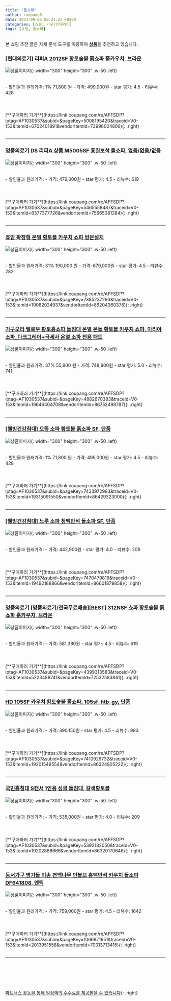 ```yaml
---
title: "돌쇼파"
author: coupang6
date: 2023-09-05 00:21:23 +0800
categories: [쇼핑, 가구/인테리어]
tags: [쇼핑, 돌쇼파]
---
```


본 쇼핑 추천 글은 자체 분석 도구를 이용하여 [**상품**](https://link.coupang.com/a/bao1ui)을 추천하고 있습니다.

### [[현대의료기] 리퍼A 2012SF 황토숯볼 흙쇼파 흙카우치, 브라운](https://link.coupang.com/re/AFFSDP?lptag=AF1030537&subid=&pageKey=5008195420&traceid=V0-153&itemId=6702401891&vendorItemId=73996024806)

![상품이미지](https://thumbnail6.coupangcdn.com/thumbnails/remote/230x230ex/image/vendor_inventory/4fd3/85ddf32b32355296c19bf14c070d07891319fa255209ea7939ab9da9af58.jpg){: width="300" height="300" .w-50 .left}


<br>
- 할인율과 원래가격: 1%  71,800   원
- 가격: 499,000원
- star 평가: 4.5
- 리뷰수: 428
<br>
<br>
<br>
<br>
[**구매하러 가기**](https://link.coupang.com/re/AFFSDP?lptag=AF1030537&subid=&pageKey=5008195420&traceid=V0-153&itemId=6702401891&vendorItemId=73996024806){: .right}
<br>
<br>

---

### [명품의료기 DS 리퍼A 상품 M5005SF 홍칠보석 돌쇼파, 없음/없음/없음](https://link.coupang.com/re/AFFSDP?lptag=AF1030537&subid=&pageKey=5465558487&traceid=V0-153&itemId=8377377726&vendorItemId=75665081284)

![상품이미지](https://thumbnail9.coupangcdn.com/thumbnails/remote/230x230ex/image/vendor_inventory/2fe7/183c30df6f25f26e657445a2fb10a3ceadff32dd980be11cabe6c64010c1.jpg){: width="300" height="300" .w-50 .left}


<br>
- 할인율과 원래가격: 
- 가격: 479,000원
- star 평가: 4.5
- 리뷰수: 619
<br>
<br>
<br>
<br>
[**구매하러 가기**](https://link.coupang.com/re/AFFSDP?lptag=AF1030537&subid=&pageKey=5465558487&traceid=V0-153&itemId=8377377726&vendorItemId=75665081284){: .right}
<br>
<br>

---

### [효암 확장형 온열 황토볼 카우치 쇼파 방문설치](https://link.coupang.com/re/AFFSDP?lptag=AF1030537&subid=&pageKey=7385237293&traceid=V0-153&itemId=19082024937&vendorItemId=86204360378)

![상품이미지](https://thumbnail9.coupangcdn.com/thumbnails/remote/230x230ex/image/retail/images/835104676286575-374ffd9d-7d35-4d87-94bb-0dad83e78d20.jpg){: width="300" height="300" .w-50 .left}


<br>
- 할인율과 원래가격: 31%  190,000   원
- 가격: 679,000원
- star 평가: 4.5
- 리뷰수: 282
<br>
<br>
<br>
<br>
[**구매하러 가기**](https://link.coupang.com/re/AFFSDP?lptag=AF1030537&subid=&pageKey=7385237293&traceid=V0-153&itemId=19082024937&vendorItemId=86204360378){: .right}
<br>
<br>

---

### [가구오라 멜로우 황토흙쇼파 돌침대 온열 온돌 황토볼 카우치 쇼파, 아리아 소파_다크그레이+극세사 온열 소파 전용 패드](https://link.coupang.com/re/AFFSDP?lptag=AF1030537&subid=&pageKey=4882670383&traceid=V0-153&itemId=19646404708&vendorItemId=86752498787)

![상품이미지](https://thumbnail8.coupangcdn.com/thumbnails/remote/230x230ex/image/vendor_inventory/a30a/0f09f1a3a6037036ed16a6061558d68a8e7fb1709f2c09586e3dff0db43e.jpg){: width="300" height="300" .w-50 .left}


<br>
- 할인율과 원래가격: 37%  55,900   원
- 가격: 748,900원
- star 평가: 5.0
- 리뷰수: 741
<br>
<br>
<br>
<br>
[**구매하러 가기**](https://link.coupang.com/re/AFFSDP?lptag=AF1030537&subid=&pageKey=4882670383&traceid=V0-153&itemId=19646404708&vendorItemId=86752498787){: .right}
<br>
<br>

---

### [[웰빙건강침대] 으뜸 소파 황토볼 흙소파 SF, 단품](https://link.coupang.com/re/AFFSDP?lptag=AF1030537&subid=&pageKey=7433972983&traceid=V0-153&itemId=19315091550&vendorItemId=86429323000)

![상품이미지](https://thumbnail7.coupangcdn.com/thumbnails/remote/230x230ex/image/vendor_inventory/0478/83fc3504f70e7ee97bd415c81caf7b9d054f8796bf1e59e1ab8273c95c2b.jpg){: width="300" height="300" .w-50 .left}


<br>
- 할인율과 원래가격: 1%  71,800   원
- 가격: 495,000원
- star 평가: 4.5
- 리뷰수: 428
<br>
<br>
<br>
<br>
[**구매하러 가기**](https://link.coupang.com/re/AFFSDP?lptag=AF1030537&subid=&pageKey=7433972983&traceid=V0-153&itemId=19315091550&vendorItemId=86429323000){: .right}
<br>
<br>

---

### [[웰빙건강침대] 느루 소파 청맥반석 돌소파 SF, 단품](https://link.coupang.com/re/AFFSDP?lptag=AF1030537&subid=&pageKey=7470479819&traceid=V0-153&itemId=19492188866&vendorItemId=86601879858)

![상품이미지](https://thumbnail6.coupangcdn.com/thumbnails/remote/230x230ex/image/vendor_inventory/acdb/9b6621713443cad63505ef842065e67c7ab7a18e6c94efe14dffd2020a3b.jpg){: width="300" height="300" .w-50 .left}


<br>
- 할인율과 원래가격: 
- 가격: 442,900원
- star 평가: 4.0
- 리뷰수: 209
<br>
<br>
<br>
<br>
[**구매하러 가기**](https://link.coupang.com/re/AFFSDP?lptag=AF1030537&subid=&pageKey=7470479819&traceid=V0-153&itemId=19492188866&vendorItemId=86601879858){: .right}
<br>
<br>

---

### [명품의료기 [명품의료기/전국무료배송][BEST] 312NSF 쇼파 황토숯볼 흙쇼파 흙카우치, 브라운](https://link.coupang.com/re/AFFSDP?lptag=AF1030537&subid=&pageKey=4399313583&traceid=V0-153&itemId=5223488741&vendorItemId=72532583841)

![상품이미지](https://thumbnail7.coupangcdn.com/thumbnails/remote/230x230ex/image/vendor_inventory/e85a/d29f596e46cfb8312c9e8151790f2e7a091723177eb870cc81f892f207f5.jpg){: width="300" height="300" .w-50 .left}


<br>
- 할인율과 원래가격: 
- 가격: 581,380원
- star 평가: 4.5
- 리뷰수: 619
<br>
<br>
<br>
<br>
[**구매하러 가기**](https://link.coupang.com/re/AFFSDP?lptag=AF1030537&subid=&pageKey=4399313583&traceid=V0-153&itemId=5223488741&vendorItemId=72532583841){: .right}
<br>
<br>

---

### [HD 105SF 카우치 황토숯볼 흙쇼파, 105sf_htb_gy, 단품](https://link.coupang.com/re/AFFSDP?lptag=AF1030537&subid=&pageKey=7410929732&traceid=V0-153&itemId=19201549554&vendorItemId=86324805222)

![상품이미지](https://thumbnail10.coupangcdn.com/thumbnails/remote/230x230ex/image/vendor_inventory/3109/be5368562b1f8d3b015cdd64f61b9f85bb306f2941b4db3de17dd48b5b38.jpg){: width="300" height="300" .w-50 .left}


<br>
- 할인율과 원래가격: 
- 가격: 390,150원
- star 평가: 4.5
- 리뷰수: 983
<br>
<br>
<br>
<br>
[**구매하러 가기**](https://link.coupang.com/re/AFFSDP?lptag=AF1030537&subid=&pageKey=7410929732&traceid=V0-153&itemId=19201549554&vendorItemId=86324805222){: .right}
<br>
<br>

---

### [국민흙침대 S캔서 1인용 싱글 돌침대, 갈색황토볼](https://link.coupang.com/re/AFFSDP?lptag=AF1030537&subid=&pageKey=5392182050&traceid=V0-153&itemId=19202886666&vendorItemId=86320170646)

![상품이미지](https://thumbnail10.coupangcdn.com/thumbnails/remote/230x230ex/image/vendor_inventory/52b7/012e44c03edc10acf64967a16926bd3d52d3c74338e7f14ff0c770412c45.jpg){: width="300" height="300" .w-50 .left}


<br>
- 할인율과 원래가격: 
- 가격: 535,000원
- star 평가: 4.0
- 리뷰수: 209
<br>
<br>
<br>
<br>
[**구매하러 가기**](https://link.coupang.com/re/AFFSDP?lptag=AF1030537&subid=&pageKey=5392182050&traceid=V0-153&itemId=19202886666&vendorItemId=86320170646){: .right}
<br>
<br>

---

### [동서가구 명가돌 미송 편백나무 인볼브 홍맥반석 카우치 돌소파 DF641808, 엔틱](https://link.coupang.com/re/AFFSDP?lptag=AF1030537&subid=&pageKey=1066971651&traceid=V0-153&itemId=2013951558&vendorItemId=70013713415)

![상품이미지](https://thumbnail10.coupangcdn.com/thumbnails/remote/230x230ex/image/vendor_inventory/cba6/b54accf8ee49f85277f8332fe4ee8e8454846b60150c552ef8f080d0183b.jpg){: width="300" height="300" .w-50 .left}


<br>
- 할인율과 원래가격: 
- 가격: 759,000원
- star 평가: 4.5
- 리뷰수: 1642
<br>
<br>
<br>
<br>
[**구매하러 가기**](https://link.coupang.com/re/AFFSDP?lptag=AF1030537&subid=&pageKey=1066971651&traceid=V0-153&itemId=2013951558&vendorItemId=70013713415){: .right}
<br>
<br>

---
<br><br><br><br><br> [파트너스 활동을 통해 일정액의 수수료를 제공받을 수 있습니다](https://link.coupang.com/a/bao1ui){: .right}